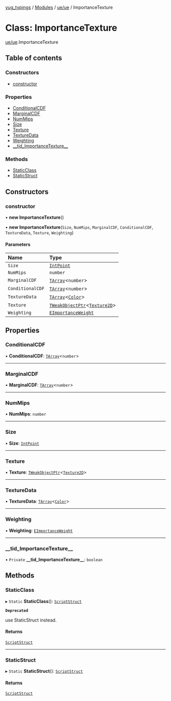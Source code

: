 [yug_typings](../README.md) / [Modules](../modules.md) / [ue/ue](../modules/ue_ue.md) / ImportanceTexture

# Class: ImportanceTexture

[ue/ue](../modules/ue_ue.md).ImportanceTexture

## Table of contents

### Constructors

- [constructor](ue_ue.ImportanceTexture.md#constructor)

### Properties

- [ConditionalCDF](ue_ue.ImportanceTexture.md#conditionalcdf)
- [MarginalCDF](ue_ue.ImportanceTexture.md#marginalcdf)
- [NumMips](ue_ue.ImportanceTexture.md#nummips)
- [Size](ue_ue.ImportanceTexture.md#size)
- [Texture](ue_ue.ImportanceTexture.md#texture)
- [TextureData](ue_ue.ImportanceTexture.md#texturedata)
- [Weighting](ue_ue.ImportanceTexture.md#weighting)
- [\_\_tid\_ImportanceTexture\_\_](ue_ue.ImportanceTexture.md#__tid_importancetexture__)

### Methods

- [StaticClass](ue_ue.ImportanceTexture.md#staticclass)
- [StaticStruct](ue_ue.ImportanceTexture.md#staticstruct)

## Constructors

### constructor

• **new ImportanceTexture**()

• **new ImportanceTexture**(`Size`, `NumMips`, `MarginalCDF`, `ConditionalCDF`, `TextureData`, `Texture`, `Weighting`)

#### Parameters

| Name | Type |
| :------ | :------ |
| `Size` | [`IntPoint`](ue_ue_s.IntPoint.md) |
| `NumMips` | `number` |
| `MarginalCDF` | [`TArray`](../interfaces/ue_puerts.TArray.md)<`number`\> |
| `ConditionalCDF` | [`TArray`](../interfaces/ue_puerts.TArray.md)<`number`\> |
| `TextureData` | [`TArray`](../interfaces/ue_puerts.TArray.md)<[`Color`](ue_ue_s.Color.md)\> |
| `Texture` | [`TWeakObjectPtr`](../modules/ue_puerts.md#tweakobjectptr)<[`Texture2D`](ue_ue.Texture2D.md)\> |
| `Weighting` | [`EImportanceWeight`](../enums/ue_ue.EImportanceWeight.md) |

## Properties

### ConditionalCDF

• **ConditionalCDF**: [`TArray`](../interfaces/ue_puerts.TArray.md)<`number`\>

___

### MarginalCDF

• **MarginalCDF**: [`TArray`](../interfaces/ue_puerts.TArray.md)<`number`\>

___

### NumMips

• **NumMips**: `number`

___

### Size

• **Size**: [`IntPoint`](ue_ue_s.IntPoint.md)

___

### Texture

• **Texture**: [`TWeakObjectPtr`](../modules/ue_puerts.md#tweakobjectptr)<[`Texture2D`](ue_ue.Texture2D.md)\>

___

### TextureData

• **TextureData**: [`TArray`](../interfaces/ue_puerts.TArray.md)<[`Color`](ue_ue_s.Color.md)\>

___

### Weighting

• **Weighting**: [`EImportanceWeight`](../enums/ue_ue.EImportanceWeight.md)

___

### \_\_tid\_ImportanceTexture\_\_

• `Private` **\_\_tid\_ImportanceTexture\_\_**: `boolean`

## Methods

### StaticClass

▸ `Static` **StaticClass**(): [`ScriptStruct`](ue_ue.ScriptStruct.md)

**`Deprecated`**

use StaticStruct instead.

#### Returns

[`ScriptStruct`](ue_ue.ScriptStruct.md)

___

### StaticStruct

▸ `Static` **StaticStruct**(): [`ScriptStruct`](ue_ue.ScriptStruct.md)

#### Returns

[`ScriptStruct`](ue_ue.ScriptStruct.md)
